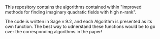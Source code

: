 This repository contains the algorithms contained within "Improved methods for finding imaginary quadratic fields with high n-rank". 

The code is written in Sage v 9.2, and each Algorithm is presented as its own function. The best way to udnerstand these functions would be to go over the corresponding algorithms in the paper!
